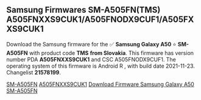 <h2>Samsung Firmwares SM-A505FN(TMS) A505FNXXS9CUK1/A505FNODX9CUF1/A505FXXS9CUK1</h2>
Download the Samsung firmware for the ✅ <strong>Samsung Galaxy A50 </strong> ⭐ <strong>SM-A505FN</strong> with product code <strong>TMS</strong> <strong> from Slovakia</strong>. This firmware has version number PDA <strong>A505FNXXS9CUK1</strong> and CSC A505FNODX9CUF1. The operating system of this firmware is Android R , with build date 2021-11-23. Changelist <strong>21578199</strong>.


[SM-A505FN](https://samfirm.shop/samsung/model/SM-A505FN)
[A505FNXXS9CUK1](https://samfirm.shop/samsung/pda/A505FNXXS9CUK1)
[Download Firmware Samsung Galaxy A50 SM-A505FN](https://samfirm.shop/samsung/firmware/476593)
